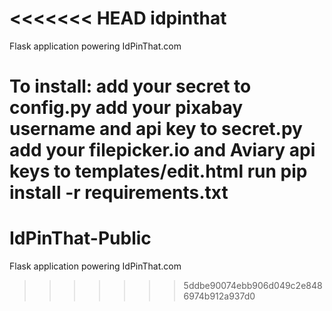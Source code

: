 <<<<<<< HEAD
idpinthat
===========

Flask application powering IdPinThat.com

To install:
add your secret to config.py
add your pixabay username and api key to secret.py
add your filepicker.io and Aviary api keys to templates/edit.html
run pip install -r requirements.txt
=======
IdPinThat-Public
================

Flask application powering IdPinThat.com
>>>>>>> 5ddbe90074ebb906d049c2e8486974b912a937d0
